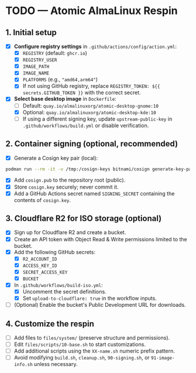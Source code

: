 # TODO — Atomic AlmaLinux Respin

## 1. Initial setup

- [x] **Configure registry settings** in `.github/actions/config/action.yml`:
  - [x] `REGISTRY` (default: `ghcr.io`)
  - [x] `REGISTRY_USER`
  - [x] `IMAGE_PATH`
  - [x] `IMAGE_NAME`
  - [x] `PLATFORMS` (e.g., `"amd64,arm64"`)
  - [x] If not using GitHub registry, replace `REGISTRY_TOKEN: ${{ secrets.GITHUB_TOKEN }}` with the correct secret.
- [x] **Select base desktop image** in `Dockerfile`:
  - [ ] Default: `quay.io/almalinuxorg/atomic-desktop-gnome:10`
  - [x] Optional: `quay.io/almalinuxorg/atomic-desktop-kde:10`
  - [ ] If using a different signing key, update `upstream-public-key` in `.github/workflows/build.yml` or disable verification.

## 2. Container signing (optional, recommended)

- [x] Generate a Cosign key pair (local):

```sh
podman run --rm -it -v /tmp:/cosign-keys bitnami/cosign generate-key-pair
```

- [x] Add `cosign.pub` to the repository root (public).
- [x] Store `cosign.key` securely; never commit it.
- [x] Add a GitHub Actions secret named `SIGNING_SECRET` containing the contents of `cosign.key`.

## 3. Cloudflare R2 for ISO storage (optional)

- [x] Sign up for Cloudflare R2 and create a bucket.
- [x] Create an API token with Object Read & Write permissions limited to the bucket.
- [x] Add the following GitHub secrets:
  - [x] `R2_ACCOUNT_ID`
  - [x] `ACCESS_KEY_ID`
  - [x] `SECRET_ACCESS_KEY`
  - [x] `BUCKET`
- [x] In `.github/workflows/build-iso.yml`:
  - [x] Uncomment the secret definitions.
  - [x] Set `upload-to-cloudflare: true` in the workflow inputs.
- [ ] (Optional) Enable the bucket's Public Development URL for downloads.

## 4. Customize the respin

- [ ] Add files to `files/system/` (preserve structure and permissions).
- [ ] Edit `files/scripts/10-base.sh` to start customizations.
- [ ] Add additional scripts using the `XX-name.sh` numeric prefix pattern.
- [ ] Avoid modifying `build.sh`, `cleanup.sh`, `90-signing.sh`, or `91-image-info.sh` unless necessary.
